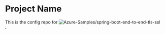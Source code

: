 # Project Name

This is the config repo for 
![Azure-Samples/spring-boot-end-to-end-tls-ssl](https://github.com/Azure-Samples/spring-boot-end-to-end-tls-ssl).
